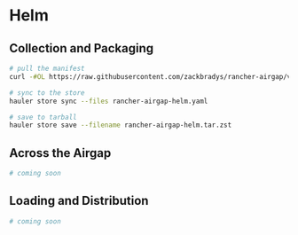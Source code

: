# Helm

## Collection and Packaging


```bash
# pull the manifest
curl -#OL https://raw.githubusercontent.com/zackbradys/rancher-airgap/v2.0.0/hauler/helm/rancher-airgap-helm.yaml

# sync to the store
hauler store sync --files rancher-airgap-helm.yaml

# save to tarball
hauler store save --filename rancher-airgap-helm.tar.zst
```

## Across the Airgap

```bash
# coming soon
```

## Loading and Distribution

```bash
# coming soon
```